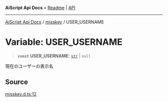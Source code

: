---
---
**AiScript Api Docs** • [Readme](../../README.md) \| [API](../../modules.md)

***

[AiScript Api Docs](../../README.md) / [misskey](../README.md) / USER\_USERNAME

# Variable: USER\_USERNAME

> **`const`** **USER\_USERNAME**: [`str`](../../std/type-aliases/str.md) \| `null`

現在のユーザーの表示名

## Source

[misskey.d.ts:12](https://github.com/slofp/aitslib/blob/417fe62f0102d90b12040038b8cfc8d08c6859ce/src/misskey.d.ts#L12)

